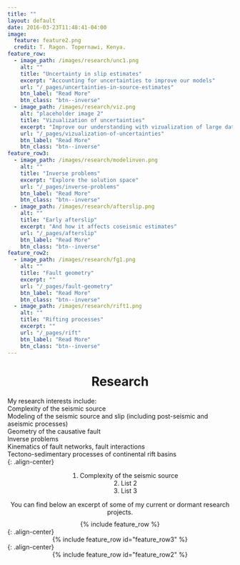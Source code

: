```yaml
---
title: ""
layout: default
date: 2016-03-23T11:48:41-04:00
image:
  feature: feature2.png
  credit: T. Ragon. Topernawi, Kenya.
feature_row:
  - image_path: /images/research/unc1.png
    alt: ""
    title: "Uncertainty in slip estimates"
    excerpt: "Accounting for uncertainties to improve our models"
    url: "/_pages/uncertainties-in-source-estimates"
    btn_label: "Read More"
    btn_class: "btn--inverse"
  - image_path: /images/research/viz.png
    alt: "placeholder image 2"
    title: "Vizualization of uncertainties"
    excerpt: "Improve our understanding with vizualization of large datasets"
    url: "/_pages/vizualization-of-uncertainties"
    btn_label: "Read More"
    btn_class: "btn--inverse"
feature_row3:
  - image_path: /images/research/modelinven.png
    alt: ""
    title: "Inverse problems"
    excerpt: "Explore the solution space"
    url: "/_pages/inverse-problems"
    btn_label: "Read More"
    btn_class: "btn--inverse"
  - image_path: /images/research/afterslip.png
    alt: ""
    title: "Early afterslip"
    excerpt: "And how it affects coseismic estimates"
    url: "/_pages/afterslip"
    btn_label: "Read More"
    btn_class: "btn--inverse"
feature_row2:
  - image_path: /images/research/fg1.png
    alt: ""
    title: "Fault geometry"
    excerpt: ""
    url: "/_pages/fault-geometry"
    btn_label: "Read More"
    btn_class: "btn--inverse"
  - image_path: /images/research/rift1.png
    alt: ""
    title: "Rifting processes"
    excerpt: ""
    url: "/_pages/rift"
    btn_label: "Read More"
    btn_class: "btn--inverse"
---
```


<center>
<h1> Research </h1>
</center>

My research interests include:  
Complexity of the seismic source  
Modeling of the seismic source and slip (including post-seismic and aseismic processes)  
Geometry of the causative fault  
Inverse problems  
Kinematics of fault networks, fault interactions  
Tectono-sedimentary processes of continental rift basins  
{: .align-center}

<ol style="text-align:center; list-style-position:inside;">
  <li>Complexity of the seismic source </li>
  <li>List 2</li>
  <li>List 3</li>
</ol>

<center>
You can find below an excerpt of some of my current or dormant research projects.
</center>

<br style="line-height: 10px" />

<center>
{% include feature_row %}
</center>
{: .align-center}

<center>
{% include feature_row id="feature_row3" %}
</center>
{: .align-center}

<center>
{% include feature_row id="feature_row2" %}
</center>
